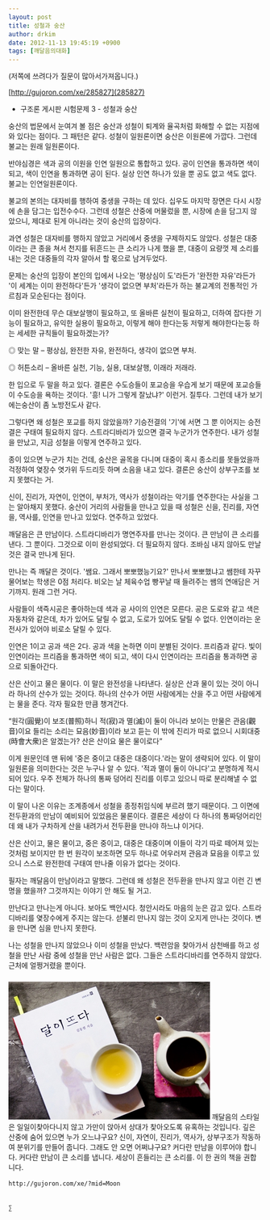 ```yaml
---
layout: post
title: 성철과 숭산
author: drkim
date: 2012-11-13 19:45:19 +0900
tags: [깨달음의대화]
---
```

(저쪽에 쓰려다가 질문이 많아서가져옵니다.)



[http://gujoron.com/xe/285827](285827) 

- 구조론 게시판 시험문제 3 - 성철과 숭산 

 숭산의 법문에서 눈여겨 볼 점은 숭산과 성철이 퇴계와 율곡처럼 화해할 수 없는 지점에 와 있다는 점이다. 그 패턴은 같다. 성철이 일원론이면 숭산은 이원론에 가깝다. 그런데 불교는 원래 일원론이다. 

 반야심경은 색과 공의 이원을 인연 일원으로 통합하고 있다. 공이 인연을 통과하면 색이 되고, 색이 인연을 통과하면 공이 된다. 실상 인연 하나가 있을 뿐 공도 없고 색도 없다. 불교는 인연일원론이다. 

 불교의 본의는 대자비를 행하여 중생을 구하는 데 있다. 십우도 마지막 장면은 다시 시장에 손을 담그는 입전수수다. 그런데 성철은 산중에 머물렀을 뿐, 시장에 손을 담그지 않았으니, 제대로 된게 아니라는 것이 숭산의 입장이다. 

 과연 성철은 대자비를 행하지 않았고 거리에서 중생을 구제하지도 않았다. 성철은 대중이라는 큰 종을 쳐서 천지를 뒤흔드는 큰 소리가 나게 했을 뿐, 대중이 요량껏 제 소리를 내는 것은 대중들의 각자 알아서 할 몫으로 남겨두었다. 

 문제는 숭산의 입장이 본인의 입에서 나오는 '평상심이 도'라든가 '완전한 자유'라든가 '이 세계는 이미 완전하다'든가 '생각이 없으면 부처'라든가 하는 불교계의 전통적인 가르침과 모순된다는 점이다. 

 이미 완전한데 무슨 대보살행이 필요하고, 또 올바른 실천이 필요하고, 더하여 잡다한 기능이 필요하고, 유익한 실용이 필요하고, 이렇게 해야 한다는둥 저렇게 해야한다는둥 하는 세세한 규칙들이 필요하겠는가? 

 ◎ 맞는 말 – 평상심, 완전한 자유, 완전하다, 생각이 없으면 부처.

    
◎ 허튼소리 – 올바른 실천, 기능, 실용, 대보살행, 이래라 저래라. 

 한 입으로 두 말을 하고 있다. 결론은 수도승들이 포교승을 우습게 보기 때문에 포교승들이 수도승을 욕하는 것이다. '흥! 니가 그렇게 잘났냐?' 이런거. 질투다. 그런데 내가 보기에는숭산이 좀 노방전도사 같다. 

 그렇다면 왜 성철은 포교를 하지 않았을까? 기승전결의 '기'에 서면 그 뿐 이어지는 승전결은 구태여 필요하지 않다. 스트라디바리가 있으면 결국 누군가가 연주한다. 내가 성철을 만났고, 지금 성철을 이렇게 연주하고 있다. 

 종이 있으면 누군가 치는 건데, 숭산은 골목을 다니며 대중이 혹시 종소리를 못들었을까 걱정하여 옃장수 엿가위 두드리듯 하며 소음을 내고 있다. 결론은 숭산이 상부구조를 보지 못했다는 거. 

 신이, 진리가, 자연이, 인연이, 부처가, 역사가 성철이라는 악기를 연주한다는 사실을 그는 알아채지 못했다. 숭산이 거리의 사람들을 만나고 있을 때 성철은 신을, 진리를, 자연을, 역사를, 인연을 만나고 있었다. 연주하고 있었다. 

 깨달음은 큰 만남이다. 스트라디바리가 명연주자를 만나는 것이다. 큰 만남이 큰 소리를 낸다. 그 뿐이다. 그것으로 이미 완성되었다. 더 필요하지 않다. 조바심 내지 않아도 만날 것은 결국 만나게 된다. 

 만나는 즉 깨달은 것이다. '쌤요. 그래서 뽀뽀했능기요?' 만나서 뽀뽀했냐고 쌤한테 자꾸 물어보는 학생은 0점 처리다. 비오는 날 체육수업 빵꾸날 때 들려주는 쌤의 연애담은 거기까지. 원래 그런 거다. 

 사람들이 색즉시공은 좋아하는데 색과 공 사이의 인연은 모른다. 공은 도로와 같고 색은 자동차와 같은데, 차가 있어도 달릴 수 없고, 도로가 있어도 달릴 수 없다. 인연이라는 운전사가 있어야 비로소 달릴 수 있다. 

 인연은 1이고 공과 색은 2다. 공과 색을 논하면 이미 분별된 것이다. 프리즘과 같다. 빛이 인연이라는 프리즘을 통과하면 색이 되고, 색이 다시 인연이라는 프리즘을 통과하면 공으로 되돌아간다. 

 산은 산이고 물은 물이다. 이 말은 완전성을 나타낸다. 실상은 산과 물이 있는 것이 아니라 하나의 산수가 있는 것이다. 하나의 산수가 어떤 사람에게는 산을 주고 어떤 사람에게는 물을 준다. 각자 필요한 만큼 챙겨간다. 

 “원각(圓覺)이 보조(普照)하니 적(寂)과 멸(滅)이 둘이 아니라 보이는 만물은 관음(觀音)이요 들리는 소리는 묘음(妙音)이라 보고 듣는 이 밖에 진리가 따로 없으니 시회대중(時會大衆)은 알겠는가? 산은 산이요 물은 물이로다” 

 이게 원문인데 맨 뒤에 '중은 중이고 대중은 대중이다.'라는 말이 생략되어 있다. 이 말이 일원론을 의미한다는 것은 누구나 알 수 있다. '적과 멸이 둘이 아니다'고 분명하게 적시되어 있다. 우주 전체가 하나의 통짜 덩어리 진리를 이루고 있으니 따로 분리해낼 수 없다는 말이다. 

 이 말이 나온 이유는 조계종에서 성철을 종정취임식에 부르려 했기 때문이다. 그 이면에 전두환과의 만남이 예비되어 있었음은 물론이다. 결론은 세상이 다 하나의 통짜덩어리인데 왜 내가 구차하게 산을 내려가서 전두환을 만나야 하느냐 이거다. 



산은 산이고, 물은 물이고, 중은 중이고, 대중은 대중이며 이들이 각기 따로 떼어져 있는것처럼 보이지만 한 번 원각이 보조하면 모두 하나로 어우러져 관음과 묘음을 이루고 있으니 스스로 완전한데 구태여 만나줄 이유가 없다는 것이다. 



필자는 깨달음이 만남이라고 말했다. 그런데 왜 성철은 전두환을 만나지 않고 이런 긴 변명을 했을까? 그것까지는 이야기 안 해도 될 거고. 

 만난다고 만나는게 아니다. 보아도 백안시다. 청안시라도 마음의 눈은 감고 있다. 스트라디바리를 옃장수에게 주지는 않는다. 섣불리 만나지 않는 것이 오지게 만나는 것이다. 변을 만나면 심을 만나지 못한다. 

 나는 성철을 만나지 않았으나 이미 성철을 만났다. 백련암을 찾아가서 삼천배를 하고 성철을 만난 사람 중에 성철을 만난 사람은 없다. 그들은 스트라디바리를 연주하지 않았다. 근처에 얼쩡거렸을 뿐이다. 



 ###


  





  ![](/files/attach/images/198/187/283/345678.jpg)
    깨달음의 스타일은 일일이찾아다니지 않고 가만이 앉아서 상대가 찾아오도록 유혹하는 것입니다. 깊은 산중에 숨어 있으면 누가 오느냐구요? 신이, 자연이, 진리가, 역사가, 상부구조가 작동하여 분위기를 만들어 줍니다. 그래도 안 오면 어쩌냐구요? 커다란 만남을 이루어야 합니다. 커다란 만남이 큰 소리를 냅니다. 세상이 흔들리는 큰 소리를. 이 한 권의 책을 권합니다.
  
  
  
  
  
  
  
  
  
  
  
  
    http://gujoron.com/xe/?mid=Moon 
  
  
    ∑ 
  
  
  
  
  
  
  
  
  
  
  
  
  
  
  
  
  
  

